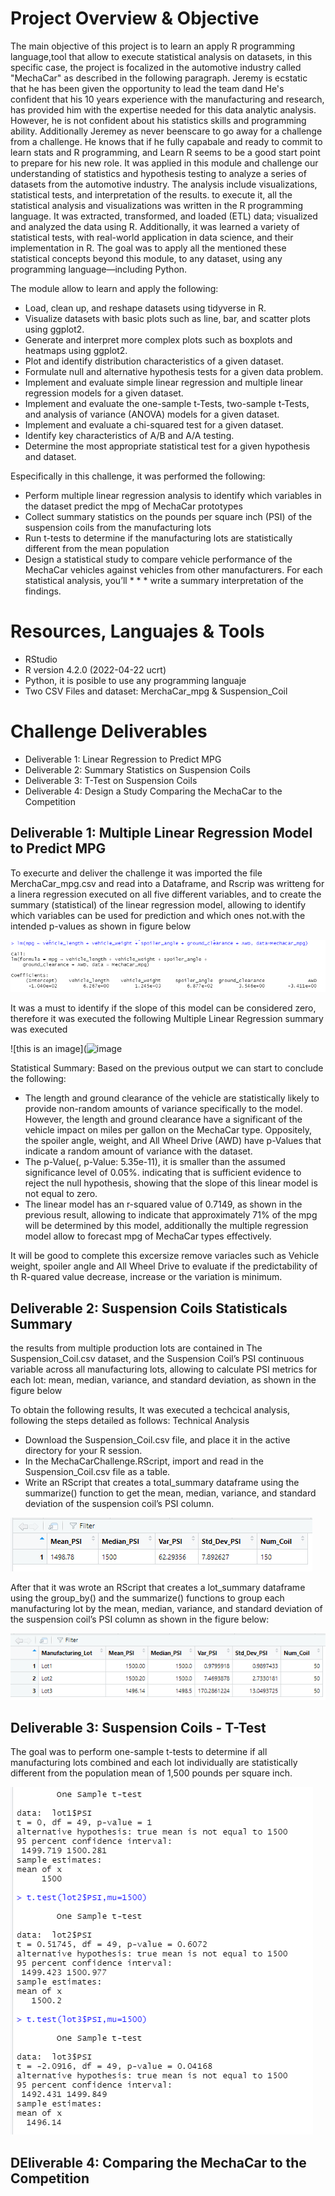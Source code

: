 # Project Overview & Objective
The main objective of this project is to learn an apply R programming language,tool that allow to execute statistical analysis on  datasets, in this specific case, the project is focalized in the automotive industry called "MechaCar" as described in the following paragraph.
Jeremy is ecstatic that he has been given the opportunity to lead the team dand  He's confident that his 10 years experience  with the manufacturing and research, has provided him with the  expertise needed for this data analytic analysis. However, he is not  confident about his statistics skills and programming ability. Additionally Jeremey as never beenscare to go away for a challenge from a challenge. He knows that if he fully capabale and ready to commit to learn stats and R programming, and Learn R seems to be a good start point to prepare for his new role.
It was applied in this module and challenge our understanding of statistics and hypothesis testing to analyze a series of datasets from the automotive industry. 
The analysis  include visualizations, statistical tests, and interpretation of the results. to execute it, all the statistical analysis and visualizations was written in the R programming language. It was extracted, transformed, and loaded (ETL) data; visualized  and analyzed the data using R. Additionally, it was learned a variety of statistical tests, with real-world application in data science, and their implementation in R. The goal was to apply all the mentioned these statistical concepts beyond this module, to any dataset, using any programming language—including Python.

The module allow to learn and apply the following:
* Load, clean up, and reshape datasets using tidyverse in R.
* Visualize datasets with basic plots such as line, bar, and scatter plots using ggplot2.
* Generate and interpret more complex plots such as boxplots and heatmaps using ggplot2.
* Plot and identify distribution characteristics of a given dataset.
* Formulate null and alternative hypothesis tests for a given data problem.
* Implement and evaluate simple linear regression and multiple linear regression models for a given dataset.
* Implement and evaluate the one-sample t-Tests, two-sample t-Tests, and analysis of variance (ANOVA) models for a given dataset.
* Implement and evaluate a chi-squared test for a given dataset.
* Identify key characteristics of A/B and A/A testing.
* Determine the most appropriate statistical test for a given hypothesis and dataset.

Especifically in this challenge, it was performed the following:
* Perform multiple linear regression analysis to identify which variables in the dataset predict the mpg of MechaCar prototypes
* Collect summary statistics on the pounds per square inch (PSI) of the suspension coils from the manufacturing lots
* Run t-tests to determine if the manufacturing lots are statistically different from the mean population
* Design a statistical study to compare vehicle performance of the MechaCar vehicles against vehicles from other manufacturers. For each statistical analysis, you’ll * * * write a summary interpretation of the findings.

# Resources, Languajes  & Tools
* RStudio
* R version 4.2.0 (2022-04-22 ucrt)
* Python, it is posible to use any programming languaje
* Two CSV Files and dataset: MerchaCar_mpg & Suspension_Coil

# Challenge Deliverables
* Deliverable 1: Linear Regression to Predict MPG
* Deliverable 2: Summary Statistics on Suspension Coils
* Deliverable 3: T-Test on Suspension Coils
* Deliverable 4: Design a Study Comparing the MechaCar to the Competition

## Deliverable 1: Multiple Linear Regression Model to Predict MPG
To execurte and deliver the challenge it was imported the file MerchaCar_mpg.csv and read into a Dataframe, and Rscrip was writteng for a linera regression executed on all five different variables, and to create the summary (statistical) of the linear regression model, allowing to identify which variables can be used for prediction and which ones not.with the intended p-values as shown in figure below

![this is an image](https://github.com/JJF1962/MechaCar_Statistical_Analysis/blob/main/Resources/linear%20regression%20model%20delivery1%20(0)%20%20.PNG)

It was a must to identify if the slope of this model can be considered zero, therefore it was executed the following Multiple Linear Regression summary was executed

![this is an image](![image](https://user-images.githubusercontent.com/97784444/168455430-6d959243-acff-4480-8870-70437ea4ecf0.png)


Statistical Summary:
Based on the previous output we can start to conclude the following:
* The length and ground clearance  of the vehicle are statistically likely to provide non-random amounts of variance specifically  to the model. However, the length and ground clearance have a significant of the vehicle impact on miles per gallon on the MechaCar type. Oppositely, the spoiler angle, weight, and All Wheel Drive (AWD) have p-Values that indicate a random amount of variance with the dataset.
* The p-Value(, p-Value: 5.35e-11), it is smaller than the assumed significance level of 0.05%. indicating that is sufficient evidence to reject the null hypothesis, showing that the slope of this linear model is not equal to zero.
* The linear model has an r-squared value of 0.7149, as shown in the previous result, allowing to indicate that approximately 71% of the mpg will be determined by this model, additionally the  multiple regression model allow to forecast mpg of MechaCar types effectively.

It will be good to complete this excersize remove variacles such as Vehicle weight, spoiler angle and All Wheel Drive to evaluate if the predictability of th R-quared value decrease, increase or the variation is minimum.

## Deliverable 2: Suspension Coils Statisticals Summary  
the results from multiple production lots are contained in The Suspension_Coil.csv dataset,  and the Suspension Coil’s PSI continuous variable across all manufacturing lots, allowing to calculate PSI metrics for each lot: mean, median, variance, and standard deviation, as shown in the figure below

To obtain the following results, It was executed a techcical analysis, following the steps detailed as follows:
Technical Analysis
* Download the Suspension_Coil.csv file, and place it in the active directory for your R session.
* In the MechaCarChallenge.RScript, import and read in the Suspension_Coil.csv file as a table.
* Write an RScript that creates a total_summary dataframe using the summarize() function to get the mean, median, variance, and standard deviation of the suspension     coil’s PSI column.

![this is an image](https://github.com/JJF1962/MechaCar_Statistical_Analysis/blob/main/Resources/Delivery%202%20point%201%20Total%20Summary%20Data%20Frame.PNG)

After that it was wrote an RScript that creates a lot_summary dataframe using the group_by() and the summarize() functions to group each manufacturing lot by the mean, median, variance, and standard deviation of the suspension coil’s PSI column as shown in the figure below:

![this is an image](https://github.com/JJF1962/MechaCar_Statistical_Analysis/blob/main/Resources/Delivery%202%20point%202%20Lot%20Summary.PNG)


## Deliverable 3: Suspension Coils - T-Test
The goal was  to perform one-sample t-tests to determine if all manufacturing lots combined and each lot individually are statistically different from the population mean of 1,500 pounds per square inch.

![this is an image](https://github.com/JJF1962/MechaCar_Statistical_Analysis/blob/main/Resources/Delivery%203%20Each%20individual%20lot.PNG)

## DEliverable 4: Comparing the MechaCar to the Competition
